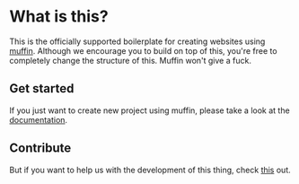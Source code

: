 # What is this?

This is the officially supported boilerplate for creating websites using [muffin][1]. Although we encourage you to build on top of this, you're free to completely change the structure of this. Muffin won't give a fuck.

## Get started

If you just want to create new project using muffin, please take a look at the [documentation][2].

## Contribute

But if you want to help us with the development of this thing, check [this][3] out.

[1]: https://github.com/small-cake/app
[2]: https://github.com/small-cake/app#use-me
[3]: https://github.com/small-cake/app/wiki/Contribute

